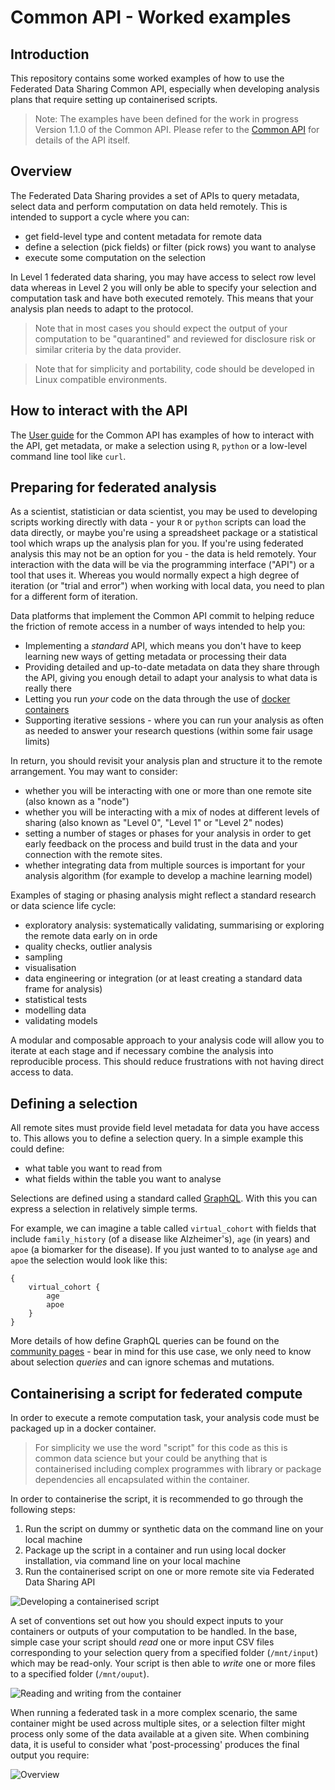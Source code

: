 # Common API - Worked examples

## Introduction

This repository contains some worked examples of how to use the Federated Data Sharing Common API, especially when developing analysis plans that require setting up containerised scripts.

> Note: The examples have been defined for the work in progress Version 1.1.0 of the Common API. Please refer to the [Common API](https://github.com/federated-data-sharing/common-api) for details of the API itself.

## Overview 

The Federated Data Sharing provides a set of APIs to query metadata, select data and perform computation on data held remotely. This is intended to support a cycle where you can:

- get field-level type and content metadata for remote data
- define a selection (pick fields) or filter (pick rows) you want to analyse
- execute some computation on the selection

In Level 1 federated data sharing, you may have access to select row level data whereas in Level 2 you will only be able to specify your selection and computation task and have both executed remotely. This means that your analysis plan needs to adapt to the protocol.

> Note that in most cases you should expect the output of your computation to be "quarantined" and reviewed for disclosure risk or similar criteria by the data provider.

> Note that for simplicity and portability, code should be developed in Linux compatible environments.

## How to interact with the API

The [User guide](https://github.com/federated-data-sharing/common-api/blob/master/doc/User_Guide.md) for the Common API has examples of how to interact with the API, get metadata, or make a selection using `R`, `python` or a low-level command line tool like `curl`.

## Preparing for federated analysis

As a scientist, statistician or data scientist, you may be used to developing scripts working directly with data - your `R` or `python` scripts can load the data directly, or maybe you're using a spreadsheet package or a statistical tool which wraps up the analysis plan for you. If you're using federated analysis this may not be an option for you - the data is held remotely. Your interaction with the data will be via the programming interface ("API") or a tool that uses it. Whereas you would normally expect a high degree of iteration (or "trial and error") when working with local data, you need to plan for a different form of iteration.

Data platforms that implement the Common API commit to helping reduce the friction of remote access in a number of ways intended to help you:

- Implementing a *standard* API, which means you don't have to keep learning new ways of getting metadata or processing their data
- Providing detailed and up-to-date metadata on data they share through the API, giving you enough detail to adapt your analysis to what data is really there
- Letting you run *your* code on the data through the use of [docker containers](https://www.docker.com/resources/what-container)
- Supporting iterative sessions - where you can run your analysis as often as needed to answer your research questions (within some fair usage limits)

In return, you should revisit your analysis plan and structure it to the remote arrangement. You may want to consider:

- whether you will be interacting with one or more than one remote site (also known as a "node") 
- whether you will be interacting with a mix of nodes at different levels of sharing (also known as "Level 0", "Level 1" or "Level 2" nodes)
- setting a number of stages or phases for your analysis in order to get early feedback on the process and build trust in the data and your connection with the remote sites.
- whether integrating data from multiple sources is important for your analysis algorithm (for example to develop a machine learning model)

Examples of staging or phasing analysis might reflect a standard research or data science life cycle:

- exploratory analysis: systematically validating, summarising or exploring the remote data early on in orde
- quality checks, outlier analysis
- sampling
- visualisation
- data engineering or integration (or at least creating a standard data frame for analysis)
- statistical tests
- modelling data
- validating models

A modular and composable approach to your analysis code will allow you to iterate at each stage and if necessary combine the analysis into reproducible process. This should reduce frustrations with not having direct access to data.

## Defining a selection

All remote sites must provide field level metadata for data you have access to. This allows you to define a selection query. In a simple example this could define:

- what table you want to read from
- what fields within the table you want to analyse

Selections are defined using a standard called [GraphQL](https://graphql.org/). With this you can express a selection in relatively simple terms.

For example, we can imagine a table called `virtual_cohort` with fields that include `family_history` (of a disease like Alzheimer's), `age` (in years) and `apoe` (a biomarker for the disease). If you just wanted to to analyse `age` and `apoe` the selection would look like this:
```
{
    virtual_cohort {
        age
        apoe
    }
}
```
More details of how define GraphQL queries can be found on the [community pages](https://graphql.org/learn/) - bear in mind for this use case, we only need to know about selection *queries* and can ignore schemas and mutations.

## Containerising a script for federated compute

In order to execute a remote computation task, your analysis code must be packaged up in a docker container. 

> For simplicity we use the word "script" for this code as this is common data science but your could be anything that is containerised including complex programmes with library or package dependencies all encapsulated within the container.

In order to containerise the script, it is recommended to go through the following steps:

1. Run the script on dummy or synthetic data on the command line on your local machine
2. Package up the script in a container and run using local docker installation, via command line on your local machine
3. Run the containerised script on one or more remote site via Federated Data Sharing API

![Developing a containerised script](./doc/sketch_process.jpg)

A set of conventions set out how you should expect inputs to your containers or outputs of your computation to be handled. In the base, simple case your script should *read* one or more input CSV files corresponding to your selection query from a specified folder (`/mnt/input`) which may be read-only. Your script is then able to *write* one or more files to a specified folder (`/mnt/ouput`).

![Reading and writing from the container](./doc/sketch_docker.jpg)

When running a federated task in a more complex scenario, the same container might be used across multiple sites, or a selection filter might process only some of the data available at a given site. When combining data, it is useful to consider what 'post-processing' produces the final output you require:

![Overview](./doc/sketch_full.jpg)

